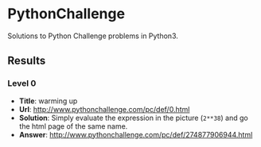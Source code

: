 # PythonChallenge
Solutions to Python Challenge problems in Python3.

## Results
### Level 0
- **Title**: warming up
- **Url**: http://www.pythonchallenge.com/pc/def/0.html
- **Solution**: Simply evaluate the expression in the picture (`2**38`) and go the html page of the same name.
- **Answer**: http://www.pythonchallenge.com/pc/def/274877906944.html
